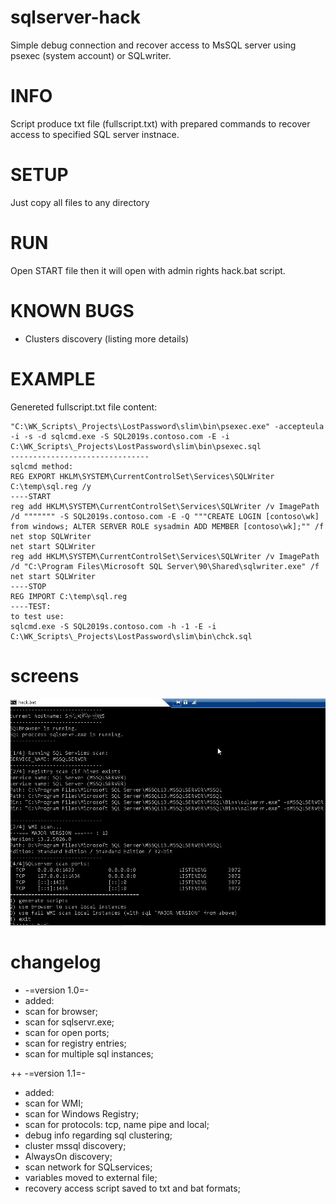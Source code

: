 # sqlserver-hack
Simple debug connection and recover access to MsSQL server using psexec (system account) or SQLwriter.

# INFO
Script produce txt file (fullscript.txt) with prepared commands to recover access to specified SQL server instnace.

# SETUP
Just copy all files to any directory

# RUN
Open START file then it will open with admin rights hack.bat script.

# KNOWN BUGS
+ Clusters discovery (listing more details)

# EXAMPLE
Genereted fullscript.txt file content:
```PSEXEC method: 
"C:\WK_Scripts\_Projects\LostPassword\slim\bin\psexec.exe" -accepteula -i -s -d sqlcmd.exe -S SQL2019s.contoso.com -E -i C:\WK_Scripts\_Projects\LostPassword\slim\bin\psexec.sql 
------------------------------- 
sqlcmd method: 
REG EXPORT HKLM\SYSTEM\CurrentControlSet\Services\SQLWriter C:\temp\sql.reg /y 
----START 
reg add HKLM\SYSTEM\CurrentControlSet\Services\SQLWriter /v ImagePath /d """"""" -S SQL2019s.contoso.com -E -Q """CREATE LOGIN [contoso\wk] from windows; ALTER SERVER ROLE sysadmin ADD MEMBER [contoso\wk];"" /f 
net stop SQLWriter 
net start SQLWriter 
reg add HKLM\SYSTEM\CurrentControlSet\Services\SQLWriter /v ImagePath /d "C:\Program Files\Microsoft SQL Server\90\Shared\sqlwriter.exe" /f 
net start SQLWriter 
----STOP 
REG IMPORT C:\temp\sql.reg 
----TEST: 
to test use: 
sqlcmd.exe -S SQL2019s.contoso.com -h -1 -E -i C:\WK_Scripts\_Projects\LostPassword\slim\bin\chck.sql 
```
# screens
![screen1: scan for sql](https://github.com/wojtulab/sqlserver-hack/blob/master/screen.jpg)

# changelog 
+ -=version 1.0=-
+ added:
+ scan for browser;
+ scan for sqlservr.exe;
+ scan for open ports;
+ scan for registry entries;
+ scan for multiple sql instances;

++ -=version 1.1=-
+ added:
+ scan for WMI;
+ scan for Windows Registry;
+ scan for protocols: tcp, name pipe and local;
+ debug info regarding sql clustering;
+ cluster mssql discovery;
+ AlwaysOn discovery;
+ scan network for SQLservices;
+ variables moved to external file;
+ recovery access script saved to txt and bat formats;
